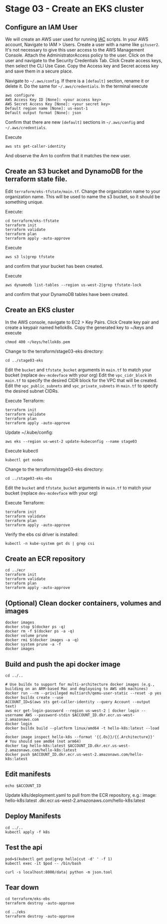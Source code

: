 # Stage 03 - Create an EKS cluster

## Configure an IAM User
We will create an AWS user used for running [IAC](https://chatgpt.com/share/924dd791-c6aa-494b-90dd-a61b26603af9) scripts.
In your AWS account, Navigate to IAM > Users.  Create a user with a name like `gituser2`.  It's not necessary to give this user
access to the AWS Management Console.  Attach the AdministratorAccess policy to the user.  Click on the user and navigate to the
Security Credentials Tab.  Click Create access keys, then select the CLI Use Case.  Copy the Access key and Secret access key and
save them in a secure place.

Navigate to `~/.aws/config`.  If there is a `[default]` section, rename it or delete it.  Do the same for `~/.aws/credentials`.
In the terminal execute
```
aws configure
AWS Access Key ID [None]: <your access key>
AWS Secret Access Key [None]: <your secret key>
Default region name [None]: us-east-1
Default output format [None]: json
```

Confirm that there are new `[default]` sections in `~/.aws/config` and `~/.aws/credentials`.

Execute
```
aws sts get-caller-identity
```
And observe the Arn to confirm that it matches the new user.

## Create an S3 bucket and DynamoDB for the terraform state file.
Edit `terraform/eks-tfstate/main.tf`.  Change the organization name to your organization name.  This will be used
to name the s3 bucket, so it should be something unique.

Execute:
```
cd terraform/eks-tfstate
terraform init
terraform validate
terraform plan
terraform apply -auto-approve
```

Execute
```
aws s3 ls|grep tfstate
```
and confirm that your bucket has been created.

Execute
```
aws dynamodb list-tables --region us-west-2|grep tfstate-lock
```
and confirm that your DynamoDB tables have been created.

## Create an EKS cluster
In the AWS console, navigate to EC2 > Key Pairs.  Click Create key pair and create a keypair
named hellok8s.  Copy the generated key to ~/keys and execute
```
chmod 400 ~/keys/hellok8s.pem
```

Change to the terraform/stage03-eks directory:
```
cd ../stage03-eks
```
Edit the `bucket` and `tfstate_bucket` arguments in `main.tf` to match your bucket (replace `dev-mcdevface` with your org)
Edit the `vpc_cidr_block` in `main.tf` to specify the desired CIDR block for the VPC that will be created.
Edit the `vpc_public_subnets` and `vpc_private_subnets` in `main.tf` to specify the desired subnet CIDRs.

Execute Terraform:
```
terraform init
terraform validate
terraform plan
terraform apply -auto-approve
```
Update ~/.kube/config:
```
aws eks --region us-west-2 update-kubeconfig --name stage03
```
Execute kubectl
```
kubectl get nodes
```

Change to the terraform/stage03-eks directory:
```
cd ../stage03-eks-ebs
```
Edit the `bucket` and `tfstate_bucket` arguments in `main.tf` to match your bucket (replace `dev-mcdevface` with your org)

Execute Terraform:
```
terraform init
terraform validate
terraform plan
terraform apply -auto-approve
```

Verify the ebs csi driver is installed:
```
kubectl -n kube-system get ds | grep csi
```

## Create an ECR repository
```
cd ../ecr
terraform init
terraform validate
terraform plan
terraform apply -auto-approve
```

## (Optional) Clean docker containers, volumes and images
```
docker images
docker stop $(docker ps -q)
docker rm -f $(docker ps -a -q)
docker volume prune
docker rmi $(docker images -a -q)
docker system prune -a -f
docker images
```


## Build and push the api docker image

```
cd ../..

# Use buildx to support for multi-architecture docker images (e.g., building on an ARM-based Mac and deployoing to AWS x86 machines)
docker run --rm --privileged multiarch/qemu-user-static --reset -p yes
docker buildx create --use
ACCOUNT_ID=$(aws sts get-caller-identity --query Account --output text)
aws ecr get-login-password --region us-west-2 | docker login --username AWS --password-stdin $ACCOUNT_ID.dkr.ecr.us-west-2.amazonaws.com
docker login
docker buildx build --platform linux/amd64 -t hello-k8s:latest --load .
docker image inspect hello-k8s --format '{{.Os}}/{{.Architecture}}'
# You should see amd64 (not arm64)
docker tag hello-k8s:latest $ACCOUNT_ID.dkr.ecr.us-west-2.amazonaws.com/hello-k8s:latest
docker push $ACCOUNT_ID.dkr.ecr.us-west-2.amazonaws.com/hello-k8s:latest
```

## Edit manifests
```
echo $ACCOUNT_ID
```
Update k8s/deployment.yaml to pull from the ECR repository, e.g.:
        image: hello-k8s:latest
        <aws-account-id>.dkr.ecr.us-west-2.amazonaws.com/hello-k8s:latest


## Deploy Manifests
```
cd ../..
kubectl apply -f k8s
```

## Test the api
```
pod=$(kubectl get pod|grep hello|cut -d' ' -f 1)
kubectl exec -it $pod -- /bin/bash

curl -s localhost:8000/data| python -m json.tool
```

## Tear down
```
cd terraform/eks-ebs
terraform destroy -auto-approve
```

```
cd ../eks
terraform destroy -auto-approve
```

